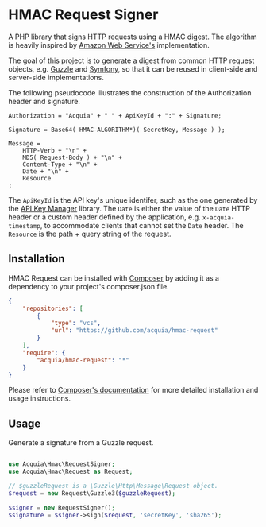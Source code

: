 # HMAC Request Signer

A PHP library that signs HTTP requests using a HMAC digest. The algorithm is
heavily inspired by [Amazon Web Service's](http://docs.aws.amazon.com/AmazonS3/latest/dev/RESTAuthentication.html)
implementation.

The goal of this project is to generate a digest from common HTTP request
objects, e.g. [Guzzle](http://api.guzzlephp.org/class-Guzzle.Http.Message.Request.html)
and [Symfony](http://api.symfony.com/2.0/Symfony/Component/HttpFoundation/Request.html),
so that it can be reused in client-side and server-side implementations.

The following pseudocode illustrates the construction of the Authorization
header and signature.

```
Authorization = "Acquia" + " " + ApiKeyId + ":" + Signature;

Signature = Base64( HMAC-ALGORITHM*)( SecretKey, Message ) );

Message =
    HTTP-Verb + "\n" +
	MD5( Request-Body ) + "\n" +
	Content-Type + "\n" +
	Date + "\n" +
	Resource
;
```

The `ApiKeyId` is the API key's unique identifer, such as the one generated by
the [API Key Manager](https://github.com/acquia/api-key-manager) library. The
`Date` is either the value of the `Date` HTTP header or a custom header defined
by the application, e.g. `x-acquia-timestamp`, to accommodate clients that
cannot set the `Date` header. The `Resource` is the path + query string of the
request.

## Installation

HMAC Request can be installed with [Composer](http://getcomposer.org)
by adding it as a dependency to your project's composer.json file.

```json
{
    "repositories": [
        {
            "type": "vcs",
            "url": "https://github.com/acquia/hmac-request"
        }
    ],
    "require": {
        "acquia/hmac-request": "*"
    }
}
```

Please refer to [Composer's documentation](https://github.com/composer/composer/blob/master/doc/00-intro.md#introduction)
for more detailed installation and usage instructions.

## Usage

Generate a signature from a Guzzle request.

```php

use Acquia\Hmac\RequestSigner;
use Acquia\Hmac\Request as Request;

// $guzzleRequest is a \Guzzle\Http\Message\Request object.
$request = new Request\Guzzle3($guzzleRequest);

$signer = new RequestSigner();
$signature = $signer->sign($request, 'secretKey', 'sha265');

```
